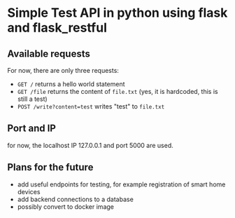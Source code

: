 # Simple Test API in python using flask and flask_restful


## Available requests

For now, there are only three requests:
- ```GET /```
    returns a hello world statement
- ```GET /file```
    returns the content of ```file.txt``` (yes, it is hardcoded, this is still a test)
- ```POST /write?content=test```
    writes "test" to ```file.txt```

## Port and IP

for now, the localhost IP 127.0.0.1 and port 5000 are used.

## Plans for the future

- add useful endpoints for testing, for example registration  of smart home devices
- add backend connections to a database
- possibly convert to docker image
